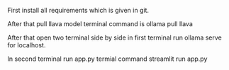 First install all requirements which is given in git.

After that pull llava model terminal command is ollama pull llava

After that open two terminal side by side in first terminal run ollama serve for localhost.

In second terminal run app.py termial command streamlit run app.py
